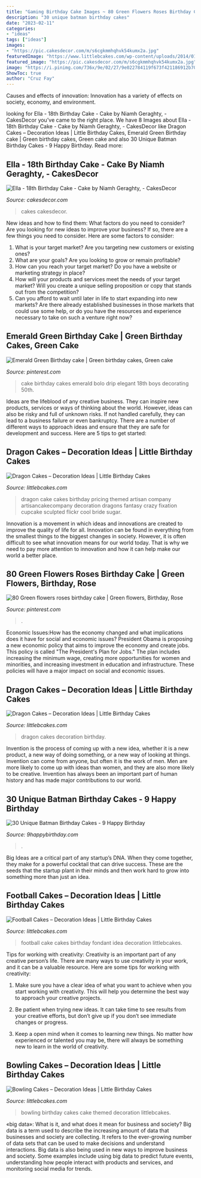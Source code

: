 ```yaml
---
title: "Gaming Birthday Cake Images ~ 80 Green Flowers Roses Birthday Cake"
description: "30 unique batman birthday cakes"
date: "2023-02-11"
categories:
- "ideas"
tags: ["ideas"]
images:
- "https://pic.cakesdecor.com/m/s6cgkmmhqhvk54kumx2a.jpg"
featuredImage: "https://www.littlebcakes.com/wp-content/uploads/2014/01/Bowling-Birthday-Cakes.jpg"
featured_image: "https://pic.cakesdecor.com/m/s6cgkmmhqhvk54kumx2a.jpg"
image: "https://i.pinimg.com/736x/9e/02/27/9e022784119f673f421186912b7041f6.jpg"
ShowToc: true
author: "Cruz Fay"
---
```



Causes and effects of innovation:
Innovation has a variety of effects on society, economy, and environment.

	

		
looking for Ella - 18th Birthday Cake - Cake by Niamh Geraghty, - CakesDecor you've came to the right place. We have 8 Images about Ella - 18th Birthday Cake - Cake by Niamh Geraghty, - CakesDecor like Dragon Cakes – Decoration Ideas | Little Birthday Cakes, Emerald Green Birthday cake | Green birthday cakes, Green cake and also 30 Unique Batman Birthday Cakes - 9 Happy Birthday. Read more:
		
    
## Ella - 18th Birthday Cake - Cake By Niamh Geraghty, - CakesDecor

<img loading=lazy src="https://pic.cakesdecor.com/m/s6cgkmmhqhvk54kumx2a.jpg" onerror="this.onerror=null;this.src='https://tse3.mm.bing.net/th?id=OIP.5-66Xtbl0Gs0SpekFNtXRAHaKh&amp;pid=15.1';" alt="Ella - 18th Birthday Cake - Cake by Niamh Geraghty, - CakesDecor">

_Source: cakesdecor.com_

>cakes cakesdecor. 

	

New ideas and how to find them: What factors do you need to consider?
Are you looking for new ideas to improve your business? If so, there are a few things you need to consider. Here are some factors to consider:
1) What is your target market? Are you targeting new customers or existing ones? 
2) What are your goals? Are you looking to grow or remain profitable? 
3) How can you reach your target market? Do you have a website or marketing strategy in place? 
4) How will your products and services meet the needs of your target market? Will you create a unique selling proposition or copy that stands out from the competition? 
5) Can you afford to wait until later in life to start expanding into new markets? Are there already established businesses in those markets that could use some help, or do you have the resources and experience necessary to take on such a venture right now?

    
## Emerald Green Birthday Cake | Green Birthday Cakes, Green Cake

<img loading=lazy src="https://i.pinimg.com/736x/c2/c4/87/c2c487f0be1b6490e427d8cd5a616946.jpg" onerror="this.onerror=null;this.src='https://tse3.mm.bing.net/th?id=OIP.Iavqfgz6mH_xCvQaqa6_iQHaJ3&amp;pid=15.1';" alt="Emerald Green Birthday cake | Green birthday cakes, Green cake">

_Source: pinterest.com_

>cake birthday cakes emerald bolo drip elegant 18th boys decorating 50th. 

	

Ideas are the lifeblood of any creative business. They can inspire new products, services or ways of thinking about the world. However, ideas can also be risky and full of unknown risks. If not handled carefully, they can lead to a business failure or even bankruptcy. There are a number of different ways to approach ideas and ensure that they are safe for development and success. Here are 5 tips to get started:

    
## Dragon Cakes – Decoration Ideas | Little Birthday Cakes

<img loading=lazy src="http://www.littlebcakes.com/wp-content/uploads/2013/08/Dragon-Cake-Ideas-768x1024.jpg" onerror="this.onerror=null;this.src='https://tse3.mm.bing.net/th?id=OIP.6EzWnMsvQmK5Ole4vHvxHAHaJ4&amp;pid=15.1';" alt="Dragon Cakes – Decoration Ideas | Little Birthday Cakes">

_Source: littlebcakes.com_

>dragon cake cakes birthday pricing themed artisan company artisancakecompany decoration dragons fantasy crazy fixation cupcake sculpted flickr cool bride sugar. 

	

Innovation is a movement in which ideas and innovations are created to improve the quality of life for all. Innovation can be found in everything from the smallest things to the biggest changes in society. However, it is often difficult to see what innovation means for our world today. That is why we need to pay more attention to innovation and how it can help make our world a better place.

    
## 80 Green Flowers Roses Birthday Cake | Green Flowers, Birthday, Rose

<img loading=lazy src="https://i.pinimg.com/736x/9e/02/27/9e022784119f673f421186912b7041f6.jpg" onerror="this.onerror=null;this.src='https://tse1.mm.bing.net/th?id=OIP.4zNMZWeWXC90mzXee79ZLAHaJ3&amp;pid=15.1';" alt="80 Green flowers roses birthday cake | Green flowers, Birthday, Rose">

_Source: pinterest.com_

>. 

	

Economic Issues:How has the economy changed and what implications does it have for social and economic issues?
President Obama is proposing a new economic policy that aims to improve the economy and create jobs. This policy is called "The President's Plan for Jobs." The plan includes increasing the minimum wage, creating more opportunities for women and minorities, and increasing investment in education and infrastructure. These policies will have a major impact on social and economic issues.

    
## Dragon Cakes – Decoration Ideas | Little Birthday Cakes

<img loading=lazy src="https://www.littlebcakes.com/wp-content/uploads/2013/08/Dragon-Cakes.jpg" onerror="this.onerror=null;this.src='https://tse3.mm.bing.net/th?id=OIP.p7GssPkh-GAMuu20ZyzenAHaJ4&amp;pid=15.1';" alt="Dragon Cakes – Decoration Ideas | Little Birthday Cakes">

_Source: littlebcakes.com_

>dragon cakes decoration birthday. 

	

Invention is the process of coming up with a new idea, whether it is a new product, a new way of doing something, or a new way of looking at things. Invention can come from anyone, but often it is the work of men. Men are more likely to come up with ideas than women, and they are also more likely to be creative. Invention has always been an important part of human history and has made major contributions to our world.

    
## 30 Unique Batman Birthday Cakes - 9 Happy Birthday

<img loading=lazy src="https://www.9happybirthday.com/wp-content/uploads/2017/08/lovely-batman-cakes-640x900.jpg" onerror="this.onerror=null;this.src='https://tse1.mm.bing.net/th?id=OIP.hzA1mQ-Q4HnqH-6G-r7x4AHaKa&amp;pid=15.1';" alt="30 Unique Batman Birthday Cakes - 9 Happy Birthday">

_Source: 9happybirthday.com_

>. 

	

Big Ideas are a critical part of any startup’s DNA. When they come together, they make for a powerful cocktail that can drive success. These are the seeds that the startup plant in their minds and then work hard to grow into something more than just an idea. 

    
## Football Cakes – Decoration Ideas | Little Birthday Cakes

<img loading=lazy src="http://www.littlebcakes.com/wp-content/uploads/2013/08/Football-Fondant-Cake.jpg" onerror="this.onerror=null;this.src='https://tse2.mm.bing.net/th?id=OIP.8uIIazxR-tHsmFki6782XwHaJ4&amp;pid=15.1';" alt="Football Cakes – Decoration Ideas | Little Birthday Cakes">

_Source: littlebcakes.com_

>football cake cakes birthday fondant idea decoration littlebcakes. 

	

Tips for working with creativity:
Creativity is an important part of any creative person’s life. There are many ways to use creativity in your work, and it can be a valuable resource. Here are some tips for working with creativity:
1. Make sure you have a clear idea of what you want to achieve when you start working with creativity. This will help you determine the best way to approach your creative projects.

2. Be patient when trying new ideas. It can take time to see results from your creative efforts, but don’t give up if you don’t see immediate changes or progress.

3. Keep a open mind when it comes to learning new things. No matter how experienced or talented you may be, there will always be something new to learn in the world of creativity.


    
## Bowling Cakes – Decoration Ideas | Little Birthday Cakes

<img loading=lazy src="https://www.littlebcakes.com/wp-content/uploads/2014/01/Bowling-Birthday-Cakes.jpg" onerror="this.onerror=null;this.src='https://tse1.mm.bing.net/th?id=OIP.kiqHaxOeQgughU9ez7J8zgHaJ-&amp;pid=15.1';" alt="Bowling Cakes – Decoration Ideas | Little Birthday Cakes">

_Source: littlebcakes.com_

>bowling birthday cakes cake themed decoration littlebcakes. 

	

«big data»: What is it, and what does it mean for business and society?
Big data is a term used to describe the increasing amount of data that businesses and society are collecting. It refers to the ever-growing number of data sets that can be used to make decisions and understand interactions. Big data is also being used in new ways to improve business and society. Some examples include using big data to predict future events, understanding how people interact with products and services, and monitoring social media for trends.

